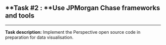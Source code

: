 ## **Task #2 : **Use JPMorgan Chase frameworks and tools

<hr>

**Task description:** 
Implement the Perspective open source code in preparation for data visualisation.



